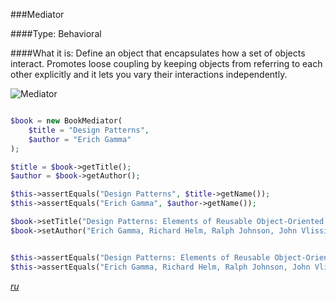 ###Mediator

####Type: Behavioral

####What it is:
Define an object that encapsulates how a set of objects interact. Promotes loose coupling by keeping objects from referring to each other explicitly and it lets you vary their interactions independently.

![Mediator]

```php

$book = new BookMediator(
    $title = "Design Patterns",
    $author = "Erich Gamma"
);

$title = $book->getTitle();
$author = $book->getAuthor();

$this->assertEquals("Design Patterns", $title->getName());
$this->assertEquals("Erich Gamma", $author->getName());

$book->setTitle("Design Patterns: Elements of Reusable Object-Oriented Software");
$book->setAuthor("Erich Gamma, Richard Helm, Ralph Johnson, John Vlissides");


$this->assertEquals("Design Patterns: Elements of Reusable Object-Oriented Software", $title->getName());
$this->assertEquals("Erich Gamma, Richard Helm, Ralph Johnson, John Vlissides", $author->getName());

```
_[ru][Ru Mediator]_

[Mediator]: https://github.com/olegre/DesignPatterns/blob/master/~images/Mediator.png
[Ru Mediator]: https://github.com/olegre/DesignPatterns/blob/master/~images/ru/Mediator.png
